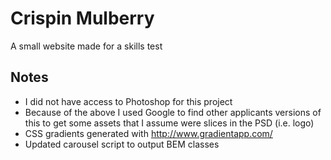 # Crispin Mulberry

A small website made for a skills test

## Notes

- I did not have access to Photoshop for this project
- Because of the above I used Google to find other applicants versions of this to get some assets that I assume were slices in the PSD (i.e. logo)
- CSS gradients generated with http://www.gradientapp.com/
- Updated carousel script to output BEM classes
